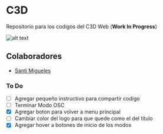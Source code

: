 # C3D
Repositorio para los codigos del C3D Web (**Work In Progress**)

![alt text](https://github.com/intercambiostransorganicos/c3d/blob/master/assets/loop.gif)

## Colaboradores
* [Santi Migueles](https://github.com/santimigueles)

### To Do
- [ ] Agregar pequeño instructivo para compartir codigo
- [ ] Terminar Modo OSC
- [x] Agregar boton para volver a menu principal
- [ ] Cambiar color del logo para que quede como el del titulo
- [x] Agregar hover a botones de inicio de los modos
